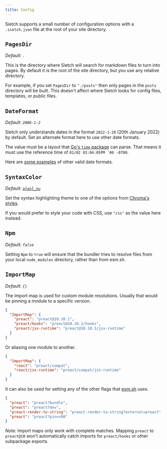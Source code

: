 ```yaml
---
title: Config
---
```


Sietch supports a small number of configuration options with a `.sietch.json` file at the root of your site directory.

## `PagesDir`
_Default: `.`_

This is the directory where Sietch will search for markdown files to turn into pages. By default it is the root of the site directory, but you use any relative directory.

For example, if you set `PagesDir` to `"./posts"` then only pages in the `posts` directory will be built. This doesn't affect where Sietch looks for config files, templates, or public files.

## `DateFormat`
_Default: `2006-1-2`_

Sietch only understands dates in the format `2022-1-20` (20th January 2022) by default. Set an alternate format here to use other date formats.

The value must be a layout that [Go's `time` package](https://pkg.go.dev/time) can parse. That means it must use the reference time of `01/02 03:04:05PM '06 -0700`.

Here are [some examples](https://pkg.go.dev/time#pkg-constants) of other valid date formats.

## `SyntaxColor`
_Default: [`algol_nu`](https://xyproto.github.io/splash/docs/longer/algol_nu.html)_

Set the syntax highlighting theme to one of the options from [Chroma's styles](https://xyproto.github.io/splash/docs/all.html).

If you would prefer to style your code with CSS, use `"css"` as the value here instead.

## `Npm`
_Default: `false`_

Setting `Npm` to `true` will ensure that the bundler tries to resolve files from your local `node_modules` directory, rather than from esm.sh.

## `ImportMap`
_Default: `{}`_

The import map is used for custom module resolutions. Usually that would be pinning a module to a specific version.

```json
{
  "ImportMap": {
    "preact": "preact@10.10.1",
    "preact/hooks": "preact@10.10.1/hooks",
    "preact/jsx-runtime": "preact@10.10.1/jsx-runtime"
  }
}
```

Or aliasing one module to another.

```json
{
  "ImportMap": {
    "react": "preact/compat",
    "react/jsx-runtime": "preact/compat/jsx-runtime"
  }
}
```

It can also be used for setting any of the other flags that [esm.sh](https://esm.sh/) uses.

```json
{
  "preact": "preact?bundle",
  "preact": "preact?dev",
  "preact-render-to-string": "preact-render-to-string?external=preact",
  "preact": "preact?pin=v90"
}
```

_Note:_ Import maps only work with complete matches. Mapping `preact` to `preact@10` won't automatically catch imports for `preact/hooks` or other subpackage exports.
